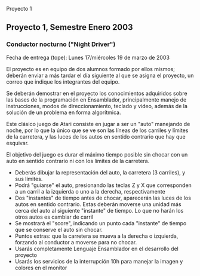 Proyecto 1 

Proyecto 1, Semestre Enero 2003
-------------------------------

### Conductor nocturno ("Night Driver") 

Fecha de entrega (tope): Lunes 17/miércoles 19 de marzo de 2003

El proyecto es en equipo de dos alumnos formado por ellos mismos; deberán enviar a más tardar el día siguiente al que se asigna el proyecto, un correo que indique los integrantes del equipo.

Se deberán demostrar en el proyecto los conocimientos adquiridos sobre las bases de la programación en Ensamblador, principalmente manejo de instrucciones, modos de direccionamiento, teclado y video, además de la solución de un problema en forma algorítmica.

Este clásico juego de Atari consiste en jugar a ser un "auto" manejando de noche, por lo que la único que se ve son las líneas de los carriles y límites de la carretera, y las luces de los autos en sentido contrario que hay que esquivar.

El objetivo del juego es durar el máximo tiempo posible sin chocar con un auto en sentido contrario ni con los límites de la carretera.

*   Deberás dibujar la representación del auto, la carretera (3 carriles), y sus límites.
*   Podrá "guiarse" el auto, presionando las teclas Z y X que corresponden a un carril a la izquierda o uno a la derecha, respectivamente
*   Dos "instantes" de tiempo antes de chocar, aparecerán las luces de los autos en sentido contrario. Estas deberán moverse una unidad más cerca del auto al siguiente "instante" de tiempo. Lo que no harán los otros autos es cambiar de carril
*   Se mostrará el "score", indicando un punto cada "instante" de tiempo que se conserve el auto sin chocar.
*   Puntos extras: que la carretera se mueva a la derecha o izquierda, forzando al conductor a moverse para no chocar.
*   Usarás completamente Lenguaje Ensamblador en el desarrollo del proyecto
*   Usarás los servicios de la interrupción 10h para manejar la imagen y colores en el monitor